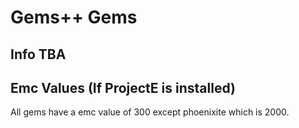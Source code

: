 # Gems++ Gems

## Info TBA

## Emc Values (If ProjectE is installed)

All gems have a emc value of 300 except phoenixite which is 2000.
